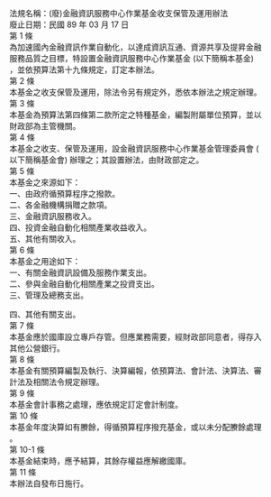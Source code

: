 法規名稱：(廢)金融資訊服務中心作業基金收支保管及運用辦法  
廢止日期：民國 89 年 03 月 17 日  
第 1 條  
為加速國內金融資訊作業自動化，以達成資訊互通、資源共享及提昇金融  
服務品質之目標，特設置金融資訊服務中心作業基金 (以下簡稱本基金)  
，並依預算法第十九條規定，訂定本辦法。  
第 2 條  
本基金之收支保管及運用，除法令另有規定外，悉依本辦法之規定辦理。  
第 3 條  
本基金為預算法第四條第二款所定之特種基金，編製附屬單位預算，並以  
財政部為主管機關。  
第 4 條  
本基金之收支、保管及運用，設金融資訊服務中心作業基金管理委員會 (  
以下簡稱基金會) 辦理之；其設置辦法，由財政部定之。  
第 5 條  
本基金之來源如下：  
一、由政府循預算程序之撥款。  
二、各金融機構捐贈之款項。  
三、金融資訊服務收入。  
四、投資金融自動化相關產業收益收入。  
五、其他有關收入。  
第 6 條  
本基金之用途如下：  
一、有關金融資訊設備及服務作業支出。  
二、參與金融自動化相關產業之投資支出。  
三、管理及總務支出。  


四、其他有關支出。  
第 7 條  
本基金應於國庫設立專戶存管。但應業務需要，經財政部同意者，得存入  
其他公營銀行。  
第 8 條  
本基金有關預算編製及執行、決算編報，依預算法、會計法、決算法、審  
計法及相關法令規定辦理。  
第 9 條  
本基金會計事務之處理，應依規定訂定會計制度。  
第 10 條  
本基金年度決算如有賸餘，得循預算程序撥充基金，或以未分配賸餘處理  
。  
第 10-1 條  
本基金結束時，應予結算，其餘存權益應解繳國庫。  
第 11 條  
本辦法自發布日施行。  


